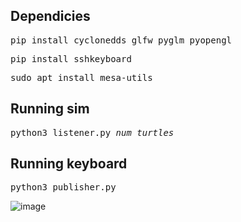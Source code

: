 ## Dependicies
<pre>pip install cyclonedds glfw pyglm pyopengl</pre>
<pre>pip install sshkeyboard</pre>
<pre>sudo apt install mesa-utils</pre>

## Running sim
<pre>python3 listener.py <i>num_turtles</i></pre>

## Running keyboard
<pre>python3 publisher.py</pre>

![image](https://github.com/HarryP0ster/turtlesim-clone/assets/82880494/1eab8022-b9ad-4e03-bbc8-8917479a89ea)
